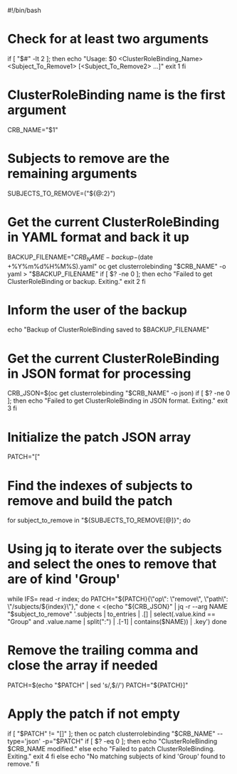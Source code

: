 #!/bin/bash

# Check for at least two arguments
if [ "$#" -lt 2 ]; then
  echo "Usage: $0 <ClusterRoleBinding_Name> <Subject_To_Remove1> [<Subject_To_Remove2> ...]"
  exit 1
fi

# ClusterRoleBinding name is the first argument
CRB_NAME="$1"

# Subjects to remove are the remaining arguments
SUBJECTS_TO_REMOVE=("${@:2}")

# Get the current ClusterRoleBinding in YAML format and back it up
BACKUP_FILENAME="${CRB_NAME}-backup-$(date +%Y%m%d%H%M%S).yaml"
oc get clusterrolebinding "$CRB_NAME" -o yaml > "$BACKUP_FILENAME"
if [ $? -ne 0 ]; then
    echo "Failed to get ClusterRoleBinding or backup. Exiting."
    exit 2
fi

# Inform the user of the backup
echo "Backup of ClusterRoleBinding saved to $BACKUP_FILENAME"

# Get the current ClusterRoleBinding in JSON format for processing
CRB_JSON=$(oc get clusterrolebinding "$CRB_NAME" -o json)
if [ $? -ne 0 ]; then
    echo "Failed to get ClusterRoleBinding in JSON format. Exiting."
    exit 3
fi

# Initialize the patch JSON array
PATCH="["

# Find the indexes of subjects to remove and build the patch
for subject_to_remove in "${SUBJECTS_TO_REMOVE[@]}"; do
  # Using jq to iterate over the subjects and select the ones to remove that are of kind 'Group'
  while IFS= read -r index; do
    PATCH="${PATCH}{\"op\": \"remove\", \"path\": \"/subjects/${index}\"},"
  done < <(echo "${CRB_JSON}" | jq -r --arg NAME "$subject_to_remove" '.subjects | to_entries | .[] | select(.value.kind == "Group" and .value.name | split(":") | .[-1] | contains($NAME)) | .key')
done

# Remove the trailing comma and close the array if needed
PATCH=$(echo "$PATCH" | sed 's/,$//')
PATCH="${PATCH}]"

# Apply the patch if not empty
if [ "$PATCH" != "[]" ]; then
  oc patch clusterrolebinding "$CRB_NAME" --type='json' -p="$PATCH"
  if [ $? -eq 0 ]; then
    echo "ClusterRoleBinding $CRB_NAME modified."
  else
    echo "Failed to patch ClusterRoleBinding. Exiting."
    exit 4
  fi
else
  echo "No matching subjects of kind 'Group' found to remove."
fi
